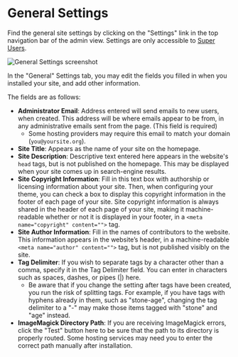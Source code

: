 # General Settings

Find the general site settings by clicking on the "Settings" link in the top navigation bar of the admin view. Settings are only accessible to [Super Users](../Users.md).


![General Settings screenshot](../../doc_files/Generalsettings.png "General Settings screenshot")

In the "General" Settings tab, you may edit the fields you filled in when you installed your site, and add other information.

The fields are as follows:

-   **Administrator Email**: Address entered will send emails to new users, when created. This address will be where emails appear to be from, in any administrative emails sent from the page. (This field is required)
    - Some hosting providers may require this email to match your domain (`you@yoursite.org`).
-   **Site Title**: Appears as the name of your site on the homepage.
-   **Site Description**: Descriptive text entered here appears in the website's `head` tags, but is not published on the homepage. This may be displayed when your site comes up in search-engine results. 
-   **Site Copyright Information**: Fill in this text box with authorship or licensing information about your site. Then, when configuring your theme, you can check a box to display this copyright information in the footer of each page of your site. Site copyright information is always shared in the header of each page of your site, making it machine-readable whether or not it is displayed in your footer, in a `<meta name="copyright" content="">` tag.
-   **Site Author Information**: Fill in the names of contributors to the website. This information appears in the website’s header, in a machine-readable `<meta name="author" content="">` tag, but is not published visibly on the site.
-   **Tag Delimiter**: If you wish to separate tags by a character other than a comma, specify it in the Tag Delimiter field. You can enter in characters such as spaces, dashes, or pipes (|) here.
    - Be aware that if you change the setting after tags have been created, you run the risk of splitting tags. For example, if you have tags with hyphens already in them, such as "stone-age", changing the tag delimiter to a "-" may make those items tagged with "stone" and "age" instead. 
-   **ImageMagick Directory Path**: If you are receiving ImageMagick errors, click the "Test" button here to be sure that the path to its directory is properly routed. Some hosting services may need you to enter the correct path manually after installation. 